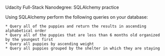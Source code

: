 Udacity Full-Stack Nanodegree: SQLAlchemy practice

Using SQLAlchemy perform the following queries on your database:

    * Query all of the puppies and return the results in ascending alphabetical order
    * Query all of the puppies that are less than 6 months old organized by the youngest first
    * Query all puppies by ascending weight
    * Query all puppies grouped by the shelter in which they are staying
